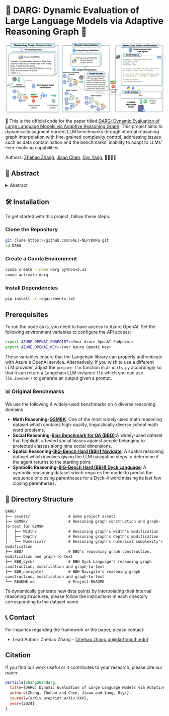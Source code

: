 # 🌟 DARG: Dynamic Evaluation of Large Language Models via Adaptive Reasoning Graph 🌟
![Project Banner](https://github.com/SALT-NLP/DARG/blob/main/assets/framework.png)

🚀 This is the official code for the paper titled [DARG: Dynamic Evaluation of Large Language Models via Adaptive Reasoning Graph](https://arxiv.org). This project aims to dynamically augment current LLM benchmarks through internal reasoning graph interpolation with fine-grained complexity control, addressing issues such as data contamination and the benchmarks' inability to adapt to LLMs' ever-evolving capabilities.

Authors: [Zhehao Zhang](https://zzh-sjtu.github.io/zhehaozhang.github.io/), [Jiaao Chen](https://cs.stanford.edu/people/jiaaoc/), [Diyi Yang](https://cs.stanford.edu/~diyiy/), 👩‍💼👨‍💼

## 🌟 Abstract

<details><summary>Abstract</summary>

The current paradigm of evaluating Large Language Models (LLMs) through static benchmarks comes with significant limitations, such as vulnerability to data contamination and a lack of adaptability to the evolving capabilities of LLMs. Therefore, evaluation methods that can adapt and generate evaluation data with controlled complexity are urgently needed. In this work, we introduce Dynamic Evaluation of LLMs via Adaptive Reasoning Graph Evolvement (DARG) to dynamically extend current benchmarks with controlled complexity and diversity. Specifically, we first extract the reasoning graphs of data points in current benchmarks and then perturb the reasoning graphs to generate novel testing data. Such newly generated test samples can have different levels of complexity while maintaining linguistic diversity similar to the original benchmarks. We further use a code-augmented LLM to ensure the label correctness of newly generated data. We apply our DARG framework to diverse reasoning tasks in four domains with 15 state-of-the-art LLMs. Experimental results show that almost all LLMs experience a performance decrease with increased complexity and certain LLMs exhibit significant drops. Additionally, we find that LLMs exhibit more biases when being evaluated via the data generated by DARG with higher complexity levels. These observations provide useful insights into how to dynamically and adaptively evaluate LLMs. 

</details>

## 🛠️ Installation

To get started with this project, follow these steps:

### Clone the Repository

```bash
git clone https://github.com/SALT-NLP/DARG.git
cd DARG
```

### Create a Conda Environment

```bash
conda create --name darg python=3.11
conda activate darg
```

### Install Dependencies

```bash
pip install -r requirements.txt
```

## Prerequisites
To run the code as is, you need to have access to Azure OpenAI. Set the following environment variables to configure the API access:

```bash
export AZURE_OPENAI_ENDPOINT=<Your Azure OpenAI Endpoint>
export AZURE_OPENAI_KEY=<Your Azure OpenAI Key>
```

These variables ensure that the Langchain library can properly authenticate with Azure's OpenAI service. Alternatively, if you wish to use a different LLM provider, adjust the `prepare_llm` function in all `utils.py` accordingly so that it can return a Langchain LLM instance `llm` which you can use `llm.invoke()` to generate an output given a prompt.


### 📊 Original Benchmarks
We use the following 4 widely-used benchmarks on 4 diverse reasoning domains 

- **Math Reasoning-[GSM8K](https://github.com/openai/grade-school-math)**: One of the most widely-used math reasoning dataset which contains high-quality, linguistically diverse school math word problems.
- **Social Reasoning-[Bias Benchmark for QA (BBQ)](https://huggingface.co/datasets/heegyu/bbq)**:A widely-used dataset that highlight attested social biases against people belonging to protected classes along nine social dimensions.
- **Spatial Reasoning-[BIG-Bench Hard (BBH) Navigate](https://huggingface.co/datasets/lukaemon/bbh/viewer/navigate)**: A spatial reasoning dataset which involves giving the LLM navigation steps to determine if the agent returns to the starting point.
- **Symbolic Reasoning-[BIG-Bench Hard (BBH) Dyck Language](https://huggingface.co/datasets/lukaemon/bbh/viewer/dyck_languages)**: A symbolic reasoning dataset which requires the model to predict the sequence of closing parentheses for a Dyck-4 word missing its last few closing parentheses.


## 📁 Directory Structure

```
DARG/
├── assets/                 # Some project assets
├── GSM8K/                  # Reasoning graph construction and graph-to-text for GSM8K
│   ├── Width/              # Reasoning graph's width's modification
│   ├── Depth/              # Reasoning graph's depth's modification
│   └── Numerical/          # Reasoning graph's numerical complexity's modification
├── BBQ/                    # BBQ's reasoning graph construction, modification and graph-to-text
├── BBH_dyck/               # BBH Dyck Language's reasoning graph construction, modification and graph-to-text 
├── BBH_navigate/           # BBH Navigate's reasoning graph construction, modification and graph-to-text
└── README.md               # Project README
```

To dynamically generate new data points by interpolating their internal reasoning structures, please follow the instructions in each directory corresponding to the dataset name.

## 📞 Contact

For inquiries regarding the framework or the paper, please contact:
- Lead Author: Zhehao Zhang - [zhehao.zhang.gr@dartmouth.edu]


## Citation
If you find our work useful or it contributes to your research, please cite our paper:

```bibtex
@article{zhang2024darg,
  title={DARG: Dynamic Evaluation of Large Language Models via Adaptive Reasoning Graph},
  author={Zhang, Zhehao and Chen, Jiaao and Yang, Diyi},
  journal={arXiv preprint arXiv:XXX},
  year={2024}
}
```